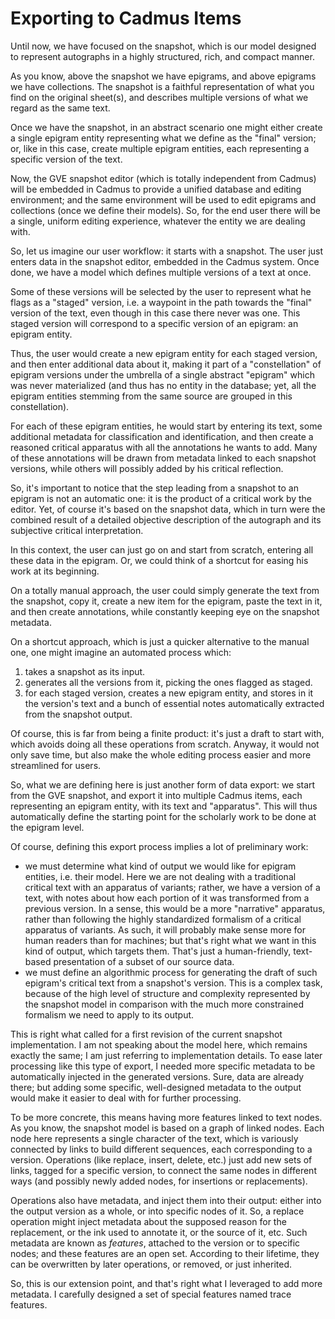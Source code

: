 # Exporting to Cadmus Items

Until now, we have focused on the snapshot, which is our model designed to represent autographs in a highly structured, rich, and compact manner.

As you know, above the snapshot we have epigrams, and above epigrams we have collections. The snapshot is a faithful representation of what you find on the original sheet(s), and describes multiple versions of what we regard as the same text.

Once we have the snapshot, in an abstract scenario one might either create a single epigram entity representing what we define as the "final" version; or, like in this case, create multiple epigram entities, each representing a specific version of the text.

Now, the GVE snapshot editor (which is totally independent from Cadmus) will be embedded in Cadmus to provide a unified database and editing environment; and the same environment will be used to edit epigrams and collections (once we define their models). So, for the end user there will be a single, uniform editing experience, whatever the entity we are dealing with.

So, let us imagine our user workflow: it starts with a snapshot. The user just enters data in the snapshot editor, embedded in the Cadmus system. Once done, we have a model which defines multiple versions of a text at once.

Some of these versions will be selected by the user to represent what he flags as a "staged" version, i.e. a waypoint in the path towards the "final" version of the text, even though in this case there never was one. This staged version will correspond to a specific version of an epigram: an epigram entity.

Thus, the user would create a new epigram entity for each staged version, and then enter additional data about it, making it part of a "constellation" of epigram versions under the umbrella of a single abstract "epigram" which was never materialized (and thus has no entity in the database; yet, all the epigram entities stemming from the same source are grouped in this constellation).

For each of these epigram entities, he would start by entering its text, some additional metadata for classification and identification, and then create a reasoned critical apparatus with all the annotations he wants to add. Many of these annotations will be drawn from metadata linked to each snapshot versions, while others will possibly added by his critical reflection.

So, it's important to notice that the step leading from a snapshot to an epigram is not an automatic one: it is the product of a critical work by the editor. Yet, of course it's based on the snapshot data, which in turn were the combined result of a detailed objective description of the autograph and its subjective critical interpretation.

In this context, the user can just go on and start from scratch, entering all these data in the epigram. Or, we could think of a shortcut for easing his work at its beginning.

On a totally manual approach, the user could simply generate the text from the snapshot, copy it, create a new item for the epigram, paste the text in it, and then create annotations, while constantly keeping eye on the snapshot metadata.

On a shortcut approach, which is just a quicker alternative to the manual one, one might imagine an automated process which:

1. takes a snapshot as its input.
2. generates all the versions from it, picking the ones flagged as staged.
3. for each staged version, creates a new epigram entity, and stores in it the version's text and a bunch of essential notes automatically extracted from the snapshot output.

Of course, this is far from being a finite product: it's just a draft to start with, which avoids doing all these operations from scratch. Anyway, it would not only save time, but also make the whole editing process easier and more streamlined for users.

So, what we are defining here is just another form of data export: we start from the GVE snapshot, and export it into multiple Cadmus items, each representing an epigram entity, with its text and "apparatus". This will thus automatically define the starting point for the scholarly work to be done at the epigram level.

Of course, defining this export process implies a lot of preliminary work:

- we must determine what kind of output we would like for epigram entities, i.e. their model. Here we are not dealing with a traditional critical text with an apparatus of variants; rather, we have a version of a text, with notes about how each portion of it was transformed from a previous version. In a sense, this would be a more "narrative" apparatus, rather than following the highly standardized formalism of a critical apparatus of variants. As such, it will probably make sense more for human readers than for machines; but that's right what we want in this kind of output, which targets them. That's just a human-friendly, text-based presentation of a subset of our source data.
- we must define an algorithmic process for generating the draft of such epigram's critical text from a snapshot's version. This is a complex task, because of the high level of structure and complexity represented by the snapshot model in comparison with the much more constrained formalism we need to apply to its output.

This is right what called for a first revision of the current snapshot implementation. I am not speaking about the model here, which remains exactly the same; I am just referring to implementation details. To ease later processing like this type of export, I needed more specific metadata to be automatically injected in the generated versions. Sure, data are already there; but adding some specific, well-designed metadata to the output would make it easier to deal with for further processing.

To be more concrete, this means having more features linked to text nodes. As you know, the snapshot model is based on a graph of linked nodes. Each node here represents a single character of the text, which is variously connected by links to build different sequences, each corresponding to a version. Operations (like replace, insert, delete, etc.) just add new sets of links, tagged for a specific version, to connect the same nodes in different ways (and possibly newly added nodes, for insertions or replacements).

Operations also have metadata, and inject them into their output: either into the output version as a whole, or into specific nodes of it. So, a replace operation might inject metadata about the supposed reason for the replacement, or the ink used to annotate it, or the source of it, etc. Such metadata are known as _features_, attached to the version or to specific nodes; and these features are an open set. According to their lifetime, they can be overwritten by later operations, or removed, or just inherited.

So, this is our extension point, and that's right what I leveraged to add more metadata. I carefully designed a set of special features named trace features.

